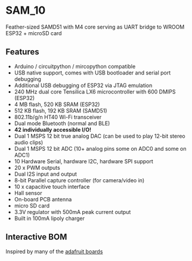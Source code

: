 # SAM_10
Feather-sized SAMD51 with M4 core serving as UART bridge to WROOM ESP32 + microSD card

## Features
* Arduino / circuitpython / mircopython compatible
* USB native support, comes with USB bootloader and serial port debugging
* Additional USB debugging of ESP32 via JTAG emulation 
* 240 MHz dual core Tensilica LX6 microcontroller with 600 DMIPS (ESP32)
* 4 MB flash, 520 KB SRAM (ESP32)
* 512 KB flash, 192 KB SRAM (SAMD51)
* 802.11b/g/n HT40 Wi-Fi transceiver
* Dual mode Bluetooth (normal and BLE)
* **42 individually accessible I/O!**
* Dual 1 MSPS 12 bit true analog DAC (can be used to play 12-bit stereo audio clips)
* Dual 1 MSPS 12 bit ADC (10+ analog pins some on ADC0 and some on ADC1)
* 10 Hardware Serial, hardware I2C, hardware SPI support
* 20 x PWM outputs
* Dual I2S input and output
* 8-bit Parallel capture controller (for camera/video in)
* 10 x capacitive touch interface
* Hall sensor
* On-board PCB antenna
* micro SD card
* 3.3V regulator with 500mA peak current output
* Built in 100mA lipoly charger

## Interactive BOM


Inspired by many of the [adafruit boards](https://www.adafruit.com/feather)

